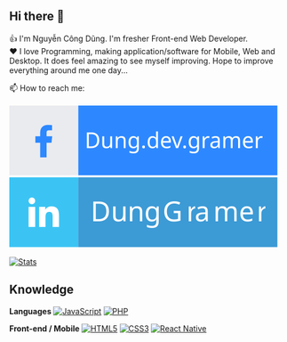 ## Hi there 👋
  
👍 I'm Nguyễn Công Dũng. I'm fresher Front-end Web Developer.  
❤️ I love Programming, making application/software for Mobile, Web and Desktop. It does feel amazing to see myself improving. Hope to improve everything around me one day...  

📫 How to reach me:  <br />  
[![Facebook](https://raw.githubusercontent.com/pcodejs/pcodejs/master/icon/facebook2.svg)](nguyenxuanphu.profile)  [![Linkedin](https://raw.githubusercontent.com/pcodejs/pcodejs/master/icon/linkedin2.svg)](https://www.linkedin.com/in/DungGramer/)
  
[![Stats](https://github-readme-stats.vercel.app/api?username=pcodejs)](https://github-readme-stats.vercel.app/api?username=pcodejs)  

## Knowledge
**Languages**
[![JavaScript](https://img.shields.io/badge/-JavaScript-black?style=flat-square&logo=javascript&link=https://github.com/pcodejs/)](https://github.com/pcodejs/)
[![PHP](https://img.shields.io/badge/-PHP-black?style=flat-square&logo=php&logoColor=white&link=https://github.com/pcodejs/)](https://github.com/pcodejs/)

**Front-end / Mobile**
[![HTML5](https://img.shields.io/badge/-HTML5-E34F26?style=flat-square&logo=html5&logoColor=white&link=https://github.com/KhawajaAli246/)](https://github.com/pcodejs/)
[![CSS3](https://img.shields.io/badge/-CSS3-1572B6?style=flat-square&logo=css3&link=https://github.com/KhawajaAli246/)](https://github.com/pcodejs/)
[![React Native](https://img.shields.io/badge/-ReactNative-black?style=flat-square&logo=react)](https://github.com/pcodejs/)

<!--
**DungGramer/DungGramer** is a ✨ _special_ ✨ repository because its `README.md` (this file) appears on your GitHub profile.

Here are some ideas to get you started:

- 🔭 I’m currently working on ...
- 🌱 I’m currently learning React Native
- 👯 I’m looking to collaborate on ...
- 🤔 I’m looking for help with ...
- 💬 Ask me about ...
- 📫 How to reach me: <a href="tel:+84935846075">0935 846 075</a>
- 😄 Pronouns: ...
- ⚡ Fun fact: ...
-->

